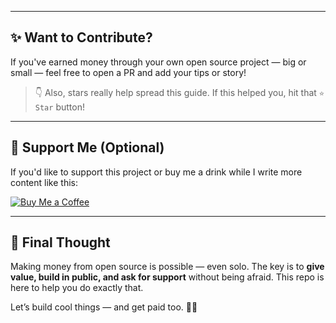 
---

## ✨ Want to Contribute?

If you've earned money through your own open source project — big or small — feel free to open a PR and add your tips or story!

> 👇 Also, stars really help spread this guide. If this helped you, hit that `⭐ Star` button!

---

## 🧃 Support Me (Optional)

If you'd like to support this project or buy me a drink while I write more content like this:

[![Buy Me a Coffee](https://img.shields.io/badge/Buy%20Me%20a%20Coffee-FFDD00?style=for-the-badge&logo=buymeacoffee&logoColor=black)](https://buymeacoffee.com/yourusername)

---

## 🧠 Final Thought

Making money from open source is possible — even solo. The key is to **give value, build in public, and ask for support** without being afraid. This repo is here to help you do exactly that.

Let’s build cool things — and get paid too. 💼🔥
